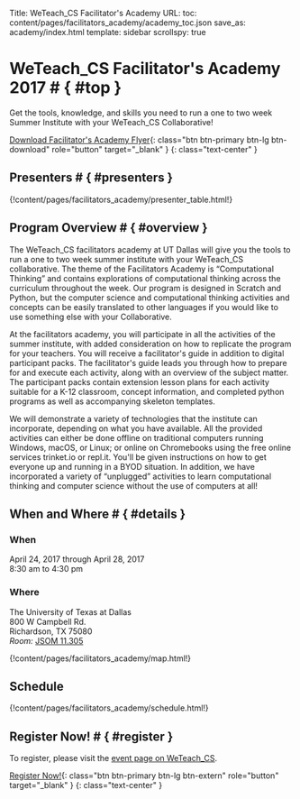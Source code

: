 Title: WeTeach_CS Facilitator's Academy
URL:
toc: content/pages/facilitators_academy/academy_toc.json
save_as: academy/index.html
template: sidebar
scrollspy: true

# WeTeach_CS Facilitator's Academy 2017 # { #top }

Get the tools, knowledge, and skills you need to run a one to two week
Summer Institute with your WeTeach_CS Collaborative!

[Download Facilitator's Academy Flyer](/papers/utd_academy_flyer.pdf){: class="btn btn-primary btn-lg btn-download" role="button" target="_blank" }
{: class="text-center" }

## Presenters # { #presenters }

{!content/pages/facilitators_academy/presenter_table.html!}

## Program Overview # { #overview }

The WeTeach_CS facilitators academy at UT Dallas will give you the tools
to run a one to two week summer institute with your WeTeach_CS collaborative.
The theme of the Facilitators Academy is “Computational Thinking” and
contains explorations of computational thinking across the curriculum
throughout the week. Our program is designed in Scratch and Python, but
the computer science and computational thinking activities and concepts
can be easily translated to other languages if you would like to use
something else with your Collaborative.

At the facilitators academy, you will participate in all the activities
of the summer institute, with added consideration on how to replicate
the program for your teachers. You will receive a facilitator's guide in
addition to digital participant packs. The facilitator's guide leads you
through how to prepare for and execute each activity, along with an overview
of the subject matter. The participant packs contain extension lesson plans
for each activity suitable for a K-12 classroom, concept information, and
completed python programs as well as accompanying skeleton templates.

We will demonstrate a variety of technologies that the institute can
incorporate, depending on what you have available. All the provided
activities can either be done offline on traditional computers running Windows,
macOS, or Linux; or online on Chromebooks using the free online services
trinket.io or repl.it. You'll be given instructions on how to get everyone
up and running in a BYOD situation. In addition, we have incorporated a
variety of “unplugged” activities to learn computational thinking and
computer science without the use of computers at all!

## When and Where # { #details }

### When

April 24, 2017 through April 28, 2017<br>
8:30 am to 4:30 pm

### Where

The University of Texas at Dallas<br>
800 W Campbell Rd.<br>
Richardson, TX 75080<br>
*Room:* [JSOM 11.305](http://www.utdallas.edu/locator/JSOM_11.305)

{!content/pages/facilitators_academy/map.html!}

## Schedule

{!content/pages/facilitators_academy/schedule.html!}

## Register Now! # { #register }

To register, please visit the [event page on WeTeach_CS](https://www.weteachcs.org/events/cs-summer-institute/).

[Register Now!](https://www.weteachcs.org/events/cs-summer-institute/){: class="btn btn-primary btn-lg btn-extern" role="button" target="_blank" }
{: class="text-center" }